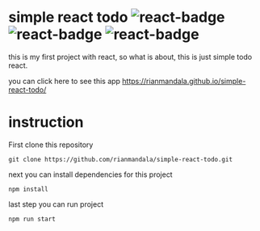 # simple react todo <img src="https://img.shields.io/badge/react-16.13.1-blue" alt="react-badge" /> <img src="https://img.shields.io/badge/react--dom-16.13.1-orange" alt="react-badge" /> <img src="https://img.shields.io/badge/react--fontawesome-0.1.11-success" alt="react-badge" />

this is my first project with react, so what is about, this is just simple todo react.

you can click here to see this app https://rianmandala.github.io/simple-react-todo/

# instruction
First clone this repository
```
git clone https://github.com/rianmandala/simple-react-todo.git
```
next you can install dependencies for this project
```
npm install
```
last step you can run project
```
npm run start
```
